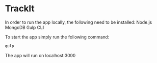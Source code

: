 # TrackIt

In order to run the app locally, the following need to be installed:
Node.js
MongoDB
Gulp CLI

To start the app simply run the following command:
```bash
gulp
```

The app will run on localhost:3000
